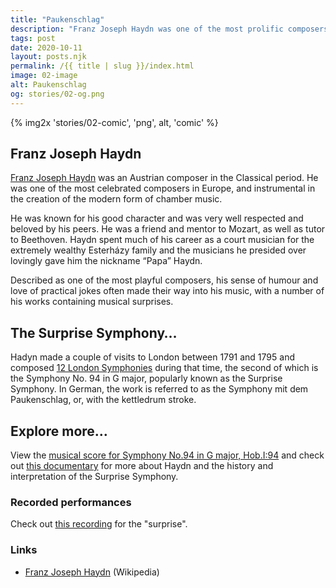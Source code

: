 ```yaml
---
title: "Paukenschlag"
description: "Franz Joseph Haydn was one of the most prolific composers in the Classical period. Described as one of the most playful composers, his sense of humour and love of practical jokes often made their way into his music, with a number of his works containing musical surprises. We especially like his “Surprise” Symphony, were you surprised by it as well?"
tags: post
date: 2020-10-11
layout: posts.njk
permalink: /{{ title | slug }}/index.html
image: 02-image
alt: Paukenschlag
og: stories/02-og.png
---
```


{% img2x 'stories/02-comic', 'png', alt, 'comic' %}

## Franz Joseph Haydn

[Franz Joseph Haydn](https://en.wikipedia.org/wiki/Joseph_Haydn) was an Austrian composer in the Classical period. He was one of the most celebrated composers in Europe, and instrumental in the creation of the modern form of chamber music.

He was known for his good character and was very well respected and beloved by his peers. He was a friend and mentor to Mozart, as well as tutor to Beethoven. Haydn spent much of his career as a court musician for the extremely wealthy Esterházy family and the musicians he presided over lovingly gave him the nickname “Papa” Haydn.

Described as one of the most playful composers, his sense of humour and love of practical jokes often made their way into his music, with a number of his works containing musical surprises.

## The Surprise Symphony…

Hadyn made a couple of visits to London between 1791 and 1795 and composed [12 London Symphonies](https://en.wikipedia.org/wiki/London_symphonies) during that time, the second of which is the Symphony No. 94 in G major, popularly known as the Surprise Symphony. In German, the work is referred to as the Symphony mit dem Paukenschlag, or, with the kettledrum stroke.

## Explore more…

View the [musical score for Symphony No.94 in G major, Hob.I:94](https://imslp.org/wiki/Symphony_No.94_(Haydn,_Joseph)) and check out [this documentary](https://www.youtube.com/watch?v=3zaLaqt-y80) for more about Haydn and the history and interpretation of the Surprise Symphony.

### Recorded performances

Check out [this recording](https://www.youtube.com/watch?v=VOLy6JxEDLw) for the "surprise".

### Links

- [Franz Joseph Haydn](https://en.wikipedia.org/wiki/Joseph_Haydn) (Wikipedia)

